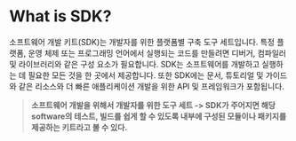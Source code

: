 # What is SDK?

소프트웨어 개발 키트(SDK)는 개발자를 위한 플랫폼별 구축 도구 세트입니다. 특정 플랫폼, 운영 체제 또는 프로그래밍 언어에서 실행되는 코드를 만들려면 디버거, 컴파일러 및 라이브러리와 같은 구성 요소가 필요합니다. SDK는 소프트웨어를 개발하고 실행하는 데 필요한 모든 것을 한 곳에서 제공합니다. 또한 SDK에는 문서, 튜토리얼 및 가이드와 같은 리소스와 더 빠른 애플리케이션 개발을 위한 API 및 프레임워크가 포함됩니다.

> **소프트웨어 개발을 위해서 개발자를 위한 도구 세트 -> SDK가 주어지면 해당 software의 테스트, 빌드를 쉽게 할 수 있도록 내부에 구성된 모듈이나 패키지를 제공하는 키트라고 볼 수 있다.** 